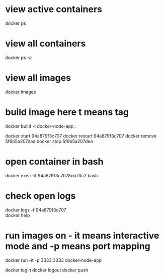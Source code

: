 
# view active containers 
docker ps 

# view all containers
docker ps -a 

# view all images
docker images 

# build image here t means tag
docker build -t docker-node-app . 

docker start 94a879f3c707 
docker restart 94a879f3c707
docker remove 5f6b5a207dea
docker stop 5f6b5a207dea

# open container in bash
docker exec -it 94a879f3c7078cb73c2 bash 

# check open logs
docker logs -f 94a879f3c707  
docker help 

# run images on - it means interactive mode and -p means port mapping
docker run -it -p 3333:3333 docker-node-app   


docker login 
docker logout
docker push 
